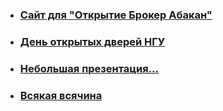 - ### [Сайт для "Открытие Брокер Абакан"](https://citadel-invest.ru/)
- ### [День открытых дверей НГУ](https://disk.yandex.ru/i/GQNR3kY5D79pOQ)
- ### [Небольшая презентация...](https://disk.yandex.ru/i/DmC9i8cCc9j1Kg)
- ### [Всякая всячина](https://disk.yandex.ru/d/Qon7eutKR45kYA)
